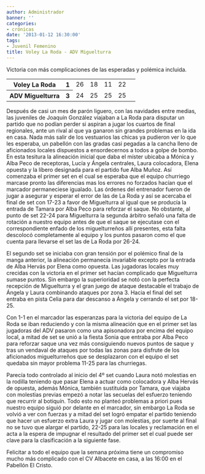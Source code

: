 ```yaml
---
author: Administrador
banner: ''
categories:
- crónicas
date: '2013-01-12 16:30:00'
tags:
- Juvenil Femenino
title: Voley La Roda - ADV Miguelturra
---
```


Victoria con más complicaciones de las esperadas y polémica incluida.

<table>
  <tr>
	<th>Voley La Roda</th><th>1</th>
	<td>26</td><td>18</td><td>11</td><td>22</td><td></td>
  </tr>
  <tr>
	<th>ADV Miguelturra</th><th>3</th>
	<td>24</td><td>25</td><td>25</td><td>25</td><td></td>
  </tr>
</table>
Después de casi un mes de parón liguero, con las navidades entre medias, las juveniles de Joaquín González viajaban a La Roda para disputar un partido que no podían perder si aspiran a jugar los cuartos de final regionales, ante un rival al que ya ganaron sin grandes problemas en la ida en casa.
<!--break-->
Nada más salir de los vestuarios las chicas ya pudieron ver lo que les esperaba, un pabellón con las gradas casi pegadas a la cancha lleno de aficionados locales dispuestos a ensordecernos a todos a golpe de bombo. En esta tesitura la alineación inicial que daba el míster ubicaba a Mónica y Alba Peco de receptoras, Lucía y Ángela centrales, Laura colocadora, Elena opuesta y la líbero designada para el partido fue Alba Muñoz. Así comenzaba el primer set en el cual se esperaba que el equipo churriego marcase pronto las diferencias mas los errores no forzados hacían que el marcador permaneciese igualado. Las órdenes del entrenador fueron de jugar a asegurar y esperar el error de las de La Roda y así se acercaba el final de set con 17-23 a favor de Miguelturra al igual que se producía la entrada de Tamara por Alba Peco para reforzar el saque. No obstante, al punto de set 22-24 para Miguelturra la segunda árbitro señaló una falta de rotación a nuestro equipo antes de que el saque se ejecutase con el correspondiente enfado de los miguelturreños allí presentes, esta falta descolocó completamente al equipo y los puntos pasaron como el que cuenta para llevarse el set las de La Roda por 26-24.

El segundo set se iniciaba con gran tensión por el polémico final de la manga anterior, la alineación permanecía invariable excepto por la entrada de Alba Hervás por Elena como opuesta. Las jugadoras locales muy crecidas con la victoria en el primer set hacían complicado que Miguelturra sumase puntos. Sin embargo la superioridad se notó con la perfecta recepción de Miguelturra y el gran juego de ataque  destacable el trabajo de Ángela y Laura combinando ataques por zona 3. Hacia el final del set entraba en pista Celia para dar descanso a Ángela y cerrando el set por 18-25.

Con 1-1 en el marcador las esperanzas para la victoria del equipo de La Roda se iban reduciendo y con la misma alineación que en el primer set las jugadoras del ADV pasaron como una apisonadora por encima del equipo local, a mitad de set se unió a la fiesta Sonia que entraba por Alba Peco para reforzar saque una vez más consiguiendo nuevos puntos de saque y tras un vendaval de ataques por todas las zonas para disfrute de los aficionados miguelturreños que se desplazaron con el equipo el set quedaba sin mayor problema 11-25 para las churriegas.

Parecía todo controlado al inicio del 4º set cuando Laura notó molestias en la rodilla teniendo que pasar Elena a actuar como colocadora y Alba Hervás de opuesta, además Mónica, también sustituida por Tamara, que viajaba con molestias previas empezó a notar las secuelas del esfuerzo teniendo que recurrir al botiquín. Todo esto no planteó problemas a priori pues nuestro equipo siguió por delante en el marcador, sin embargo La Roda se volvió a ver con fuerzas y a mitad del set logró empatar el partido teniendo que hacer un esfuerzo extra Laura y jugar con molestias, por suerte al final no se tuvo que alargar el partido, 22-25 para las locales y reclamación en el acta a la espera de impugnar el resultado del primer set el cual puede ser clave para la clasificación a la siguiente fase.

Felicitar a todo el equipo que la semana próxima tiene un compromiso mucho más complicado con el CV Albacete en casa, a las 16:00 en el Pabellón El Cristo.

